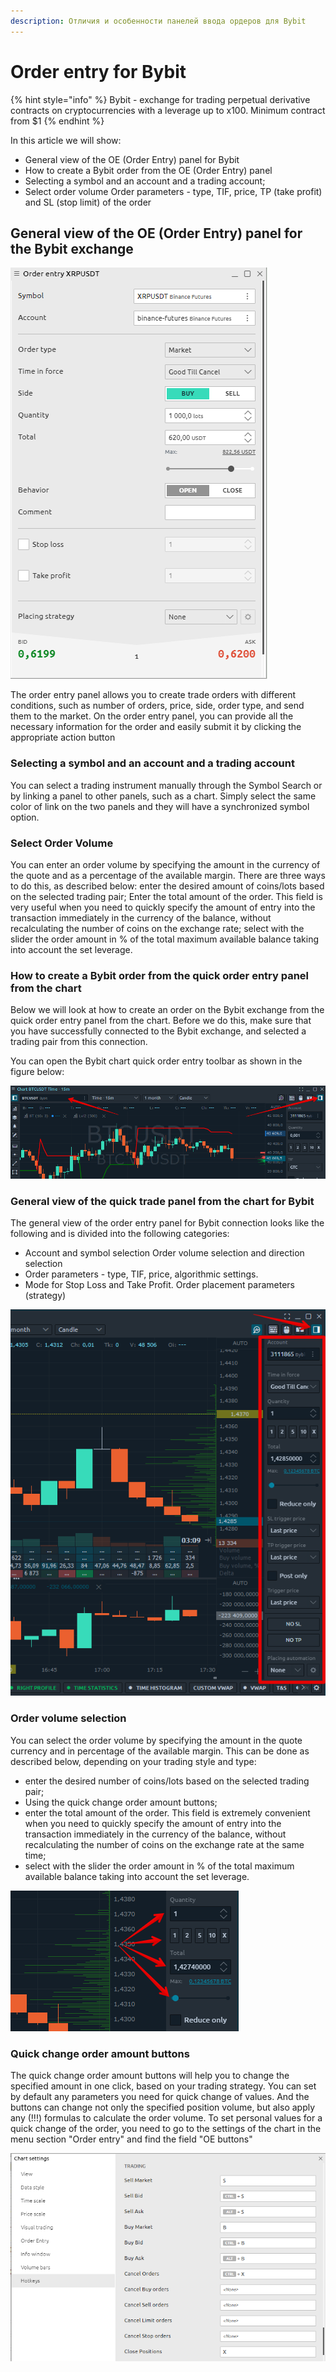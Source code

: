 ```yaml
---
description: Отличия и особенности панелей ввода ордеров для Bybit
---
```


# Order entry for Bybit

{% hint style="info" %}
Bybit - exchange for trading perpetual derivative contracts on cryptocurrencies with a leverage up to x100. Minimum contract from $1
{% endhint %}

In this article we will show: 

* General view of the OE \(Order Entry\) panel for Bybit 
* How to create a Bybit order from the OE \(Order Entry\) panel 
* Selecting a symbol and an account and a trading account; 
* Select order volume Order parameters - type, TIF, price, TP \(take profit\) and SL \(stop limit\) of the order

## General view of the OE \(Order Entry\) panel for the Bybit exchange

![](../../.gitbook/assets/image%20%28272%29.png)

The order entry panel allows you to create trade orders with different conditions, such as number of orders, price, side, order type, and send them to the market. On the order entry panel, you can provide all the necessary information for the order and easily submit it by clicking the appropriate action button

### Selecting a symbol and an account and a trading account

 You can select a trading instrument manually through the Symbol Search or by linking a panel to other panels, such as a chart. Simply select the same color of link on the two panels and they will have a synchronized symbol option. 

### Select Order Volume

 You can enter an order volume by specifying the amount in the currency of the quote and as a percentage of the available margin. There are three ways to do this, as described below: enter the desired amount of coins/lots based on the selected trading pair; Enter the total amount of the order. This field is very useful when you need to quickly specify the amount of entry into the transaction immediately in the currency of the balance, without recalculating the number of coins on the exchange rate; select with the slider the order amount in % of the total maximum available balance taking into account the set leverage.

### How to create a Bybit order from the quick order entry panel from the chart 

Below we will look at how to create an order on the Bybit exchange from the quick order entry panel from the chart. Before we do this, make sure that you have successfully connected to the Bybit exchange, and selected a trading pair from this connection.

You can open the Bybit chart quick order entry toolbar as shown in the figure below:

![](../../.gitbook/assets/image%20%28271%29.png)

### General view of the quick trade panel from the chart for Bybit

 The general view of the order entry panel for Bybit connection looks like the following and is divided into the following categories: 

* Account and symbol selection Order volume selection and direction selection
* Order parameters - type, TIF, price, algorithmic settings. 
* Mode for Stop Loss and Take Profit. Order placement parameters \(strategy\)

![](../../.gitbook/assets/image%20%28273%29.png)

### Order volume selection 

You can select the order volume by specifying the amount in the quote currency and in percentage of the available margin. This can be done as described below, depending on your trading style and type:

* enter the desired number of coins/lots based on the selected trading pair; 
* Using the quick change order amount buttons; 
* enter the total amount of the order. This field is extremely convenient when you need to quickly specify the amount of entry into the transaction immediately in the currency of the balance, without recalculating the number of coins on the exchange rate at the same time; 
* select with the slider the order amount in % of the total maximum available balance taking into account the set leverage.

![](../../.gitbook/assets/image%20%28268%29.png)

### Quick change order amount buttons 

The quick change order amount buttons will help you to change the specified amount in one click, based on your trading strategy. You can set by default any parameters you need for quick change of values. And the buttons can change not only the specified position volume, but also apply any \(!!!\) formulas to calculate the order volume. To set personal values for a quick change of the order, you need to go to the settings of the chart in the menu section "Order entry" and find the field "OE buttons"

![](../../.gitbook/assets/image%20%28274%29.png)



